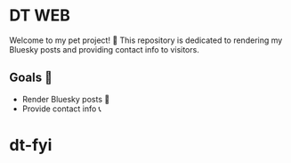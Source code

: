 # DT WEB 

Welcome to my pet project! 🐶 This repository is dedicated to rendering my Bluesky posts and providing contact info to visitors. 

## Goals 🎯
- Render Bluesky posts 🌌
- Provide contact info 📞

# dt-fyi
